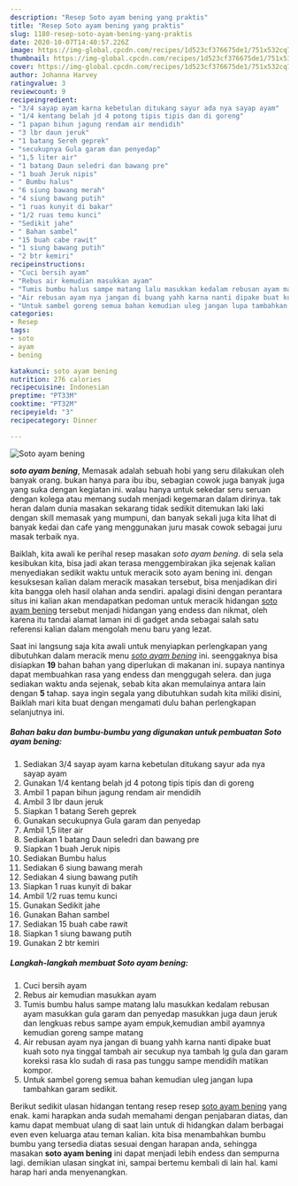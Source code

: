 ```yaml
---
description: "Resep Soto ayam bening yang praktis"
title: "Resep Soto ayam bening yang praktis"
slug: 1180-resep-soto-ayam-bening-yang-praktis
date: 2020-10-07T14:40:57.226Z
image: https://img-global.cpcdn.com/recipes/1d523cf376675de1/751x532cq70/soto-ayam-bening-foto-resep-utama.jpg
thumbnail: https://img-global.cpcdn.com/recipes/1d523cf376675de1/751x532cq70/soto-ayam-bening-foto-resep-utama.jpg
cover: https://img-global.cpcdn.com/recipes/1d523cf376675de1/751x532cq70/soto-ayam-bening-foto-resep-utama.jpg
author: Johanna Harvey
ratingvalue: 3
reviewcount: 9
recipeingredient:
- "3/4 sayap ayam karna kebetulan ditukang sayur ada nya sayap ayam"
- "1/4 kentang belah jd 4 potong tipis tipis dan di goreng"
- "1 papan bihun jagung rendam air mendidih"
- "3 lbr daun jeruk"
- "1 batang Sereh geprek"
- "secukupnya Gula garam dan penyedap"
- "1,5 liter air"
- "1 batang Daun seledri dan bawang pre"
- "1 buah Jeruk nipis"
- " Bumbu halus"
- "6 siung bawang merah"
- "4 siung bawang putih"
- "1 ruas kunyit di bakar"
- "1/2 ruas temu kunci"
- "Sedikit jahe"
- " Bahan sambel"
- "15 buah cabe rawit"
- "1 siung bawang putih"
- "2 btr kemiri"
recipeinstructions:
- "Cuci bersih ayam"
- "Rebus air kemudian masukkan ayam"
- "Tumis bumbu halus sampe matang lalu masukkan kedalam rebusan ayam masukkan gula garam dan penyedap masukkan juga daun jeruk dan lengkuas rebus sampe ayam empuk,kemudian ambil ayamnya kemudian goreng sampe matang"
- "Air rebusan ayam nya jangan di buang yahh karna nanti dipake buat kuah soto nya tinggal tambah air secukup nya tambah lg gula dan garam koreksi rasa klo sudah di rasa pas tunggu sampe mendidih matikan kompor."
- "Untuk sambel goreng semua bahan kemudian uleg jangan lupa tambahkan garam sedikit."
categories:
- Resep
tags:
- soto
- ayam
- bening

katakunci: soto ayam bening 
nutrition: 276 calories
recipecuisine: Indonesian
preptime: "PT33M"
cooktime: "PT32M"
recipeyield: "3"
recipecategory: Dinner

---
```



![Soto ayam bening](https://img-global.cpcdn.com/recipes/1d523cf376675de1/751x532cq70/soto-ayam-bening-foto-resep-utama.jpg)

<b><i>soto ayam bening</i></b>, Memasak adalah sebuah hobi yang seru dilakukan oleh banyak orang. bukan hanya para ibu ibu, sebagian cowok juga banyak juga yang suka dengan kegiatan ini. walau hanya untuk sekedar seru seruan dengan kolega atau memang sudah menjadi kegemaran dalam dirinya. tak heran dalam dunia masakan sekarang tidak sedikit ditemukan laki laki dengan skill memasak yang mumpuni, dan banyak sekali juga kita lihat di banyak kedai dan cafe yang menggunakan juru masak cowok sebagai juru masak terbaik nya.



Baiklah, kita awali ke perihal resep masakan <i>soto ayam bening</i>. di sela sela kesibukan kita, bisa jadi akan terasa menggembirakan jika sejenak kalian menyediakan sedikit waktu untuk meracik soto ayam bening ini. dengan kesuksesan kalian dalam meracik masakan tersebut, bisa menjadikan diri kita bangga oleh hasil olahan anda sendiri. apalagi disini dengan perantara situs ini kalian akan mendapatkan pedoman untuk meracik hidangan <u>soto ayam bening</u> tersebut menjadi hidangan yang endess dan nikmat, oleh karena itu tandai alamat laman ini di gadget anda sebagai salah satu referensi kalian dalam mengolah menu baru yang lezat.


Saat ini langsung saja kita awali untuk menyiapkan perlengkapan yang dibutuhkan dalam meracik menu <u><i>soto ayam bening</i></u> ini. seenggaknya bisa disiapkan <b>19</b> bahan bahan yang diperlukan di makanan ini. supaya nantinya dapat membuahkan rasa yang endess dan menggugah selera. dan juga sediakan waktu anda sejenak, sebab kita akan memulainya antara lain dengan <b>5</b> tahap. saya ingin segala yang dibutuhkan sudah kita miliki disini, Baiklah mari kita buat dengan mengamati dulu bahan perlengkapan selanjutnya ini.

<!--inarticleads1-->

##### Bahan baku dan bumbu-bumbu yang digunakan untuk pembuatan Soto ayam bening:

1. Sediakan 3/4 sayap ayam karna kebetulan ditukang sayur ada nya sayap ayam
1. Gunakan 1/4 kentang belah jd 4 potong tipis tipis dan di goreng
1. Ambil 1 papan bihun jagung rendam air mendidih
1. Ambil 3 lbr daun jeruk
1. Siapkan 1 batang Sereh geprek
1. Gunakan secukupnya Gula garam dan penyedap
1. Ambil 1,5 liter air
1. Sediakan 1 batang Daun seledri dan bawang pre
1. Siapkan 1 buah Jeruk nipis
1. Sediakan  Bumbu halus
1. Sediakan 6 siung bawang merah
1. Sediakan 4 siung bawang putih
1. Siapkan 1 ruas kunyit di bakar
1. Ambil 1/2 ruas temu kunci
1. Gunakan Sedikit jahe
1. Gunakan  Bahan sambel
1. Sediakan 15 buah cabe rawit
1. Siapkan 1 siung bawang putih
1. Gunakan 2 btr kemiri




<!--inarticleads2-->

##### Langkah-langkah membuat Soto ayam bening:

1. Cuci bersih ayam
1. Rebus air kemudian masukkan ayam
1. Tumis bumbu halus sampe matang lalu masukkan kedalam rebusan ayam masukkan gula garam dan penyedap masukkan juga daun jeruk dan lengkuas rebus sampe ayam empuk,kemudian ambil ayamnya kemudian goreng sampe matang
1. Air rebusan ayam nya jangan di buang yahh karna nanti dipake buat kuah soto nya tinggal tambah air secukup nya tambah lg gula dan garam koreksi rasa klo sudah di rasa pas tunggu sampe mendidih matikan kompor.
1. Untuk sambel goreng semua bahan kemudian uleg jangan lupa tambahkan garam sedikit.




Berikut sedikit ulasan hidangan tentang resep resep <u>soto ayam bening</u> yang enak. kami harapkan anda sudah memahami dengan penjabaran diatas, dan kamu dapat membuat ulang di saat lain untuk di hidangkan dalam berbagai even even keluarga atau teman kalian. kita bisa menambahkan bumbu bumbu yang tersedia diatas sesuai dengan harapan anda, sehingga masakan <b>soto ayam bening</b> ini dapat menjadi lebih endess dan sempurna lagi. demikian ulasan singkat ini, sampai bertemu kembali di lain hal. kami harap hari anda menyenangkan.
